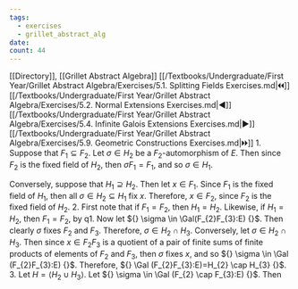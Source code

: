 ```yaml
---
tags:
  - exercises
  - grillet_abstract_alg
date:
count: 44
---
```

[[Directory]], [[Grillet Abstract Algebra]]
[[/Textbooks/Undergraduate/First Year/Grillet Abstract Algebra/Exercises/5.1. Splitting Fields Exercises.md|🞀🞀]] [[/Textbooks/Undergraduate/First Year/Grillet Abstract Algebra/Exercises/5.2. Normal Extensions Exercises.md|◀]] [[/Textbooks/Undergraduate/First Year/Grillet Abstract Algebra/Exercises/5.4. Infinite Galois Extensions Exercises.md|▶]] [[/Textbooks/Undergraduate/First Year/Grillet Abstract Algebra/Exercises/5.9. Geometric Constructions Exercises.md|🞂🞂]]
1. 
Suppose that ${} F_1 \subseteq F_{2} {}$. Let ${} \sigma \in H_{2} {}$ be a ${} F_{2} {}$-automorphism of $E$. Then since ${} F_{2}$ is the fixed field of $H_{2}$, then $\sigma F_{1}=F_{1} {}$, and so ${} \sigma \in H_{1} {}$.

Conversely, suppose that ${} H_{1} \supseteq H_{2} {}$. Then let ${} x \in F_{1} {}$. Since $F_{1}$ is the fixed field of $H_{1}$, then all ${} \sigma \in H_{2} \subseteq H_{1} {}$ fix $x$. Therefore, ${} x \in F_{2} {}$, since $F_{2}$ is the fixed field of $H_{2} {}$.
2. 
First note that if ${} F_{1}=F_{2} {}$, then $H_{1}=H_{2} {}$. Likewise, if $H_{1}=H_{2} {}$, then ${} F_{1}=F_{2} {}$, by q1. Now let ${} \sigma \in \Gal(F_{2}F_{3}:E)  {}$. Then clearly ${} \sigma$ fixes ${} F_{2} {}$ and ${} F_{3} {}$. Therefore, ${} \sigma \in H_{2} \cap  H_{3} {}$. Conversely, let ${} \sigma \in H_{2} \cap  H_{3} {}$. Then since ${} x \in F_{2}F_{3} {}$ is a quotient of a pair of finite sums of finite products of elements of ${} F_{2} {}$ and ${} F_{3} {}$, then $\sigma$ fixes $x$, and so ${} \sigma \in \Gal (F_{2}F_{3}:E) {}$. Therefore, ${} \Gal (F_{2}F_{3}:E)=H_{2} \cap  H_{3} {}$. 
3. 
Let ${} H=\langle H_{2} \cup H_{3} \rangle  {}$. Let ${} \sigma \in \Gal (F_{2} \cap  F_{3}:E) {}$. Then 
